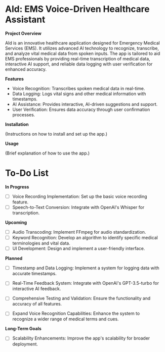 # AId: EMS Voice-Driven Healthcare Assistant
**Project Overview**

AId is an innovative healthcare application designed for Emergency Medical Services (EMS). It utilizes advanced AI technology to recognize, transcribe, and analyze vital medical data from spoken inputs. The app is tailored to aid EMS professionals by providing real-time transcription of medical data, interactive AI support, and reliable data logging with user verification for enhanced accuracy.

**Features**

- Voice Recognition: Transcribes spoken medical data in real-time.
- Data Logging: Logs vital signs and other medical information with timestamps.
-  AI Assistance: Provides interactive, AI-driven suggestions and support.
-  User Verification: Ensures data accuracy through user confirmation processes.

**Installation**

(Instructions on how to install and set up the app.)

**Usage**

(Brief explanation of how to use the app.)

# To-Do List

**In Progress**

- [ ] Voice Recording Implementation: Set up the basic voice recording feature.
- [ ] Speech-to-Text Conversion: Integrate with OpenAI's Whisper for transcription.

**Upcoming**

- [ ] Audio Transcoding: Implement FFmpeg for audio standardization.
- [ ] Keyword Recognition: Develop an algorithm to identify specific medical terminologies and vital data.
- [ ]  UI Development: Design and implement a user-friendly interface.

**Planned** 

- [ ] Timestamp and Data Logging: Implement a system for logging data with accurate timestamps.
- [ ] Real-Time Feedback System: Integrate with OpenAI's GPT-3.5-turbo for interactive AI feedback.
- [ ] Comprehensive Testing and Validation: Ensure the functionality and accuracy of all features.
- [ ] Expand Voice Recognition Capabilities: Enhance the system to recognize a wider range of medical terms and cues.


**Long-Term Goals**

- [ ] Scalability Enhancements: Improve the app's scalability for broader deployment.
